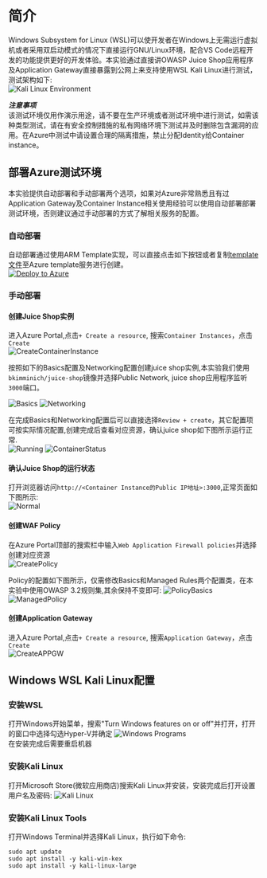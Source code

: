 # 简介  
Windows Subsystem for Linux (WSL)可以使开发者在Windows上无需运行虚拟机或者采用双启动模式的情况下直接运行GNU/Linux环境，配合VS Code远程开发的功能提供更好的开发体验。本实验通过直接讲OWASP Juice Shop应用程序及Application Gateway直接暴露到公网上来支持使用WSL Kali Linux进行测试，测试架构如下:  
![Kali Linux Environment](./images/Kali-Environment.png)  

***注意事项***   
该测试环境仅用作演示用途，请不要在生产环境或者测试环境中进行测试，如需该种类型测试，请在有安全控制措施的私有网络环境下测试并及时删除包含漏洞的应用。在Azure中测试中请设置合理的隔离措施，禁止分配Identity给Container instance。

## 部署Azure测试环境  
本实验提供自动部署和手动部署两个选项，如果对Azure非常熟悉且有过Application Gateway及Container Instance相关使用经验可以使用自动部署部署测试环境，否则建议通过手动部署的方式了解相关服务的配置。
### 自动部署
自动部署通过使用ARM Template实现，可以直接点击如下按钮或者复制[template文件](https://raw.githubusercontent.com/muismu/Azure-WAF-Lab/main/bicep/main-wsl.json)至Azure template服务进行创建。   
[![Deploy to Azure](https://aka.ms/deploytoazurebutton)](https://portal.azure.com/#create/Microsoft.Template/uri/https%3A%2F%2Fraw.githubusercontent.com%2Fmuismu%2FAzure-WAF-Lab%2Fmain%2Fbicep%2Fmain-wsl.json)
### 手动部署   
#### 创建Juice Shop实例  
进入Azure Portal,点击`+ Create a resource`, 搜索`Container Instances`，点击`Create`  
![CreateContainerInstance](./images/Create_Container_Instance.png)    

按照如下的Basics配置及Networking配置创建juice shop实例,本实验我们使用`bkimminich/juice-shop`镜像并选择Public Network, juice shop应用程序监听`3000`端口。 

![Basics](./images/Container-instance-Basics.png)
![Networking](./images/Container-instance-Networking.png)

在完成Basics和Networking配置后可以直接选择`Review + create`，其它配置项可按实际情况配置,创建完成后查看对应资源，确认juice shop如下图所示运行正常.  
![Running](./images/Contianer-instance-status.png)
![ContainerStatus](./images/Container-Status.png)

#### 确认Juice Shop的运行状态  
打开浏览器访问`http://<Container Instance的Public IP地址>:3000`,正常页面如下图所示:  
![Normal](./images/juiceapp.png) 

#### 创建WAF Policy
在Azure Portal顶部的搜索栏中输入`Web Application Firewall policies`并选择创建对应资源  
![CreatePolicy](./images/createWAFPolicy.png) 

Policy的配置如下图所示，仅需修改Basics和Managed Rules两个配置类，在本实验中使用OWASP 3.2规则集,其余保持不变即可:
![PolicyBasics](./images/WAF-Policy-Basics.png)
![ManagedPolicy](./images/WAF-Policy-Managed.png)

#### 创建Application Gateway   
进入Azure Portal,点击`+ Create a resource`, 搜索`Application Gateway`，点击`Create`  
![CreateAPPGW]()   



## Windows WSL Kali Linux配置
### 安装WSL   
打开Windows开始菜单，搜索"Turn Windows features on or off"并打开，打开的窗口中选择勾选Hyper-V并确定
![Windows Programs](./images/TurnonWindowsFeature.png)  
在安装完成后需要重启机器  

### 安装Kali Linux
打开Microsoft Store(微软应用商店)搜索Kali Linux并安装，安装完成后打开设置用户名及密码:
![Kali Linux](./images/Kali-Linux.png)

### 安装Kali Linux Tools 
打开Windows Terminal并选择Kali Linux，执行如下命令:   
```
sudo apt update
sudo apt install -y kali-win-kex
sudo apt install -y kali-linux-large
```